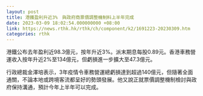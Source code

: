 ```yaml
---
layout: post
title: 港鐵盈利升近3%　與政府商票價調整機制料上半年完成
date: 2023-03-09 18:02:54.000000000 +08:00
link: https://news.rthk.hk/rthk/ch/component/k2/1691223-20230309.htm
categories: rthk
---
```


港鐵公布去年盈利近98.3億元，按年升近3%。派末期息每股0.89元。香港車務營運收入按年升近2%至134億元，但虧損進一步擴大至47.3億元。

行政總裁金澤培表示，3年疫情令車務營運總虧損達到超過140億元，但隨著全面通關，不論本地或跨境客流都呈好的勢頭發展。他又說正就票價調整機制檢討與政府保持溝通，預計今年上半年可以完成。
